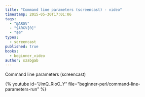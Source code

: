 ```yaml
---
title: "Command line parameters (screencast) - video"
timestamp: 2015-05-30T17:01:06
tags:
  - "@ARGV"
  - "$ARGV[0]"
  - "$0"
types:
  - screencast
published: true
books:
  - beginner_video
author: szabgab
---
```



Command line parameters (screencast)


{% youtube id="JlmQ_RioO_Y" file="beginner-perl/command-line-parameters-run" %}


